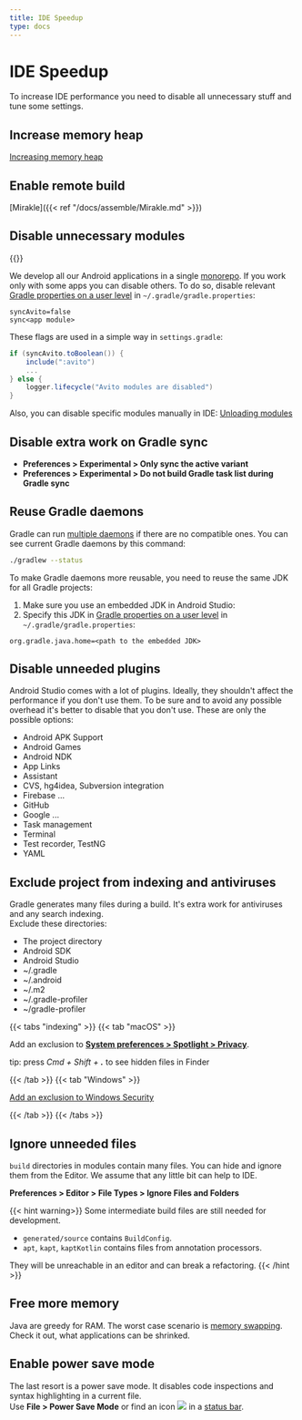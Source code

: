 ```yaml
---
title: IDE Speedup
type: docs
---
```


# IDE Speedup

To increase IDE performance you need to disable all unnecessary stuff and tune some settings.

## Increase memory heap

[Increasing memory heap](https://www.jetbrains.com/help/idea/increasing-memory-heap.html)

## Enable remote build

[Mirakle]({{< ref "/docs/assemble/Mirakle.md" >}})

## Disable unnecessary modules

{{<avito section>}}

We develop all our Android applications in a single [monorepo](https://en.wikipedia.org/wiki/Monorepo). If you work only with some apps you can disable others.
To do so, disable relevant [Gradle properties on a user level](https://docs.gradle.org/current/userguide/build_environment.html#sec:gradle_configuration_properties) 
in `~/.gradle/gradle.properties`:

```properties
syncAvito=false
sync<app module>
```

These flags are used in a simple way in `settings.gradle`:

```groovy
if (syncAvito.toBoolean()) {
    include(":avito")
    ...
} else {
    logger.lifecycle("Avito modules are disabled")
}
```

Also, you can disable specific modules manually in IDE: [Unloading modules](https://www.jetbrains.com/help/idea/unloading-modules.html)

## Disable extra work on Gradle sync

- **Preferences > Experimental > Only sync the active variant**
- **Preferences > Experimental > Do not build Gradle task list during Gradle sync**

## Reuse Gradle daemons

Gradle can run [multiple daemons](https://docs.gradle.org/5.0/userguide/gradle_daemon.html#sec:why_is_there_more_than_one_daemon_process_on_my_machine)
if there are no compatible ones. You can see current Gradle daemons by this command: 

```bash
./gradlew --status
```

To make Gradle daemons more reusable, you need to reuse the same JDK for all Gradle projects:

1. Make sure you use an embedded JDK in Android Studio: [](https://developer.android.com/studio/intro/studio-config#jdk)
1. Specify this JDK in [Gradle properties on a user level](https://docs.gradle.org/current/userguide/build_environment.html#sec:gradle_configuration_properties) 
in `~/.gradle/gradle.properties`:

```properties
org.gradle.java.home=<path to the embedded JDK>
```

## Disable unneeded plugins

Android Studio comes with a lot of plugins. Ideally, they shouldn't affect the performance if you don't use them.
To be sure and to avoid any possible overhead it's better to disable that you don't use. 
These are only the possible options:

- Android APK Support
- Android Games
- Android NDK
- App Links
- Assistant
- CVS, hg4idea, Subversion integration
- Firebase ...
- GitHub
- Google ...
- Task management
- Terminal
- Test recorder, TestNG
- YAML

## Exclude project from indexing and antiviruses

Gradle generates many files during a build. It's extra work for antiviruses and any search indexing.\
Exclude these directories:

- The project directory
- Android SDK
- Android Studio
- ~/.gradle
- ~/.android
- ~/.m2
- ~/.gradle-profiler
- ~/gradle-profiler

{{< tabs "indexing" >}}
{{< tab "macOS" >}}

Add an exclusion to [**System preferences > Spotlight > Privacy**](https://support.apple.com/guide/mac-help/change-spotlight-preferences-mchlp2811/mac).

tip: press _Cmd + Shift + **.**_ to see hidden files in Finder

{{< /tab >}}
{{< tab "Windows" >}}

[Add an exclusion to Windows Security](https://support.microsoft.com/en-us/help/4028485/windows-10-add-an-exclusion-to-windows-security)

{{< /tab >}}
{{< /tabs >}}

## Ignore unneeded files

`build` directories in modules contain many files. You can hide and ignore them from the Editor. 
We assume that any little bit can help to IDE.
 
**Preferences > Editor > File Types > Ignore Files and Folders**

{{< hint warning>}}
Some intermediate build files are still needed for development.

- `generated/source` contains `BuildConfig`.
- `apt`, `kapt`, `kaptKotlin` contains files from annotation processors.

They will be unreachable in an editor and can break a refactoring.
{{< /hint >}}

## Free more memory

Java are greedy for RAM. The worst case scenario is [memory swapping](https://en.wikipedia.org/wiki/Paging#Implementations).\
Check it out, what applications can be shrinked.

## Enable power save mode

The last resort is a power save mode. It disables code inspections and syntax highlighting in a current file.\
Use **File > Power Save Mode** or find an icon ![](https://resources.jetbrains.com/help/img/idea/2020.1/icons.ide.hectorOn@2x.png) 
in a [status bar](https://www.jetbrains.com/help/idea/guided-tour-around-the-user-interface.html#status-bar).
